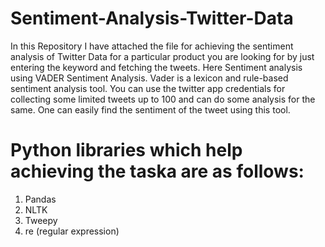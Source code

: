 # Sentiment-Analysis-Twitter-Data
In this Repository I have attached the file for achieving the sentiment analysis of Twitter Data for a particular product you are looking for by just entering the keyword and fetching the tweets. Here Sentiment analysis using VADER Sentiment Analysis. Vader is a lexicon and rule-based sentiment analysis tool. You can use the twitter app credentials for collecting some limited tweets up to 100 and can do some analysis for the same. One can easily find the sentiment of the tweet using this tool.

# Python libraries which help achieving the taska are as follows:
1) Pandas
2) NLTK
3) Tweepy
4) re (regular expression)
